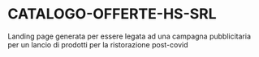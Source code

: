 # CATALOGO-OFFERTE-HS-SRL

Landing page generata per essere legata ad una campagna pubblicitaria per un lancio di prodotti per la ristorazione post-covid
